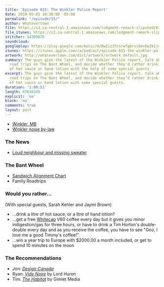 ```yaml
---
title: 'Episode 015: The Winkler Police Report'
date: 2018-05-01 10:30:00 -05:00
permalink: "/episode/15/"
author: Whatevertown
file: https://s3.ca-central-1.amazonaws.com/lodgment-remark-slipshod/015.mp3
file_itunes: https://s3.ca-central-1.amazonaws.com/lodgment-remark-slipshod/015.m4a
stitcher: 54309676
soundcloud: 
googleplay: https://play.google.com/music/m/Dw2iz37cnrwfgbrvibmv6w3kiju?t=Episode_015_The_Winkler_Police_Report-Whatevertown
itunes: https://itunes.apple.com/ca/podcast/episode-015-the-winkler-police-report/id1326449177?i=1000410395078&mt=2
artwork: http://whatevertown.com/dist/artwork/artwork_default.jpg
summary: The guys give the latest of the Winkler Police report, talk about family
  road trips on The Bant Wheel, and decide whether they'd rather drinking a litre
  of hot sauce or hand lotion with the help of some special guests.
excerpt: The guys give the latest of the Winkler Police report, talk about family
  road trips on The Bant Wheel, and decide whether they’d rather drinking a litre
  of hot sauce or hand lotion with some special guests.
duration: '1:00:51'
length: 87636345
explicit: 'no'
block: 'no'
comments: true
layout: post
---
```


- [Winkler, MB](https://sourispei.com/about/)
- [Winkler noise by-law](http://www.winklerpolice.ca/images/ByLaw%202139-15.pdf)

### The News
- [Loud neighbour and missing sweater](https://pembinavalleyonline.com/local/winkler-woman-victim-of-5-000-scam)

### The Bant Wheel
- [Sandwich Alignment Chart](https://flowingdata.com/2017/05/02/sandwich-alignment-chart/)
- Family Roadtrips

### Would you rather…
(With special guests, Sarah Kehler and Jaymi Brown)
- …drink a litre of hot sauce, or a litre of hand lotion?
- …get a free [Whitecap](https://drinkwhitecap.com/) V60 coffee every day but it gives you minor indigestion/gas for three hours, or have to drink a Tim Horton's double-double every day and as you receive the coffee, you have to see "Ooo, I love me a good Timmy's coffee!".
- …win a year trip to Europe with $2000.00 a month included, or get to spend 10 minutes on the moon

### The Recommendations
- Jon: *[Design Canada](https://designcanada.com/)*
- Ryan: *[Vide Noire](https://open.spotify.com/artist/6ltzsmQQbmdoHHbLZ4ZN25?si=SE958X7DRAGQyJgwqVwarg)* by Lord Huron
- Tim: *[The Habitat](https://www.gimletmedia.com/the-habitat)* by Gimlet Media
